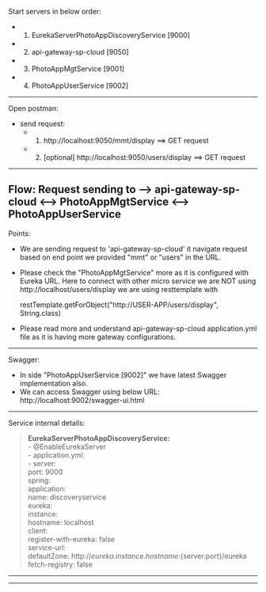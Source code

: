 
Start servers in below order: 
- 1. EurekaServerPhotoAppDiscoveryService [9000]
- 2. api-gateway-sp-cloud [9050]
- 3. PhotoAppMgtService [9001]
- 4. PhotoAppUserService [9002]
------------------------------------------------------------------------------------------------------------
Open postman: 
- send request: 
	- 1. http://localhost:9050/mmt/display       ==> GET request
	- 2. [optional] http://localhost:9050/users/display       ==> GET request
------------------------------------------------------------------------------------------------------------
Flow: 
		Request sending to --> api-gateway-sp-cloud <--> PhotoAppMgtService <--> PhotoAppUserService
------------------------------------------------------------------------------------------------------------
Points:
- We are sending request to 'api-gateway-sp-cloud' it navigate request based on end point we provided "mmt" or "users" in the URL.
- Please check the  "PhotoAppMgtService" more as it is configured with Eureka URL.
	Here to connect with other micro service we are NOT using http://localhost/users/display we are using resttemplate with 
	
	restTemplate.getForObject("http://USER-APP/users/display", String.class)
- Please read more and understand api-gateway-sp-cloud application.yml file as it is having more gateway configurations.
------------------------------------------------------------------------------------------------------------
Swagger: 
- In side "PhotoAppUserService [9002]" we have latest Swagger implementation also.
- We can access Swagger using below URL: http://localhost:9002/swagger-ui.html
	
------------------------------------------------------------------------------------------------------------
Service internal details:

>**EurekaServerPhotoAppDiscoveryService:**   		
	- @EnableEurekaServer  
	- application.yml:  
		- server:   
			  port: 9000  
			spring:   
			  application:   
				name: discoveryservice  
			eureka:   
			  instance:   
				hostname: localhost  
			  client:   
				register-with-eureka: false  
				service-url:   
				  defaultZone: http://${eureka.instance.hostname}:${server.port}/eureka  
				fetch-registry: false  
------------------------------------------------------------------------------------------------------------










------------------------------------------------------------------------------------------------------------				